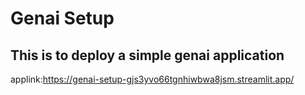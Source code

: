 # Genai Setup
## This is to deploy a simple genai application
applink:https://genai-setup-gjs3yvo66tgnhiwbwa8jsm.streamlit.app/
